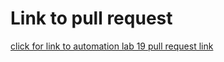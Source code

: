 # Link to pull request
[click for link to automation lab 19 pull request link](https://github.com/FirasHasan/automation/pull/1)